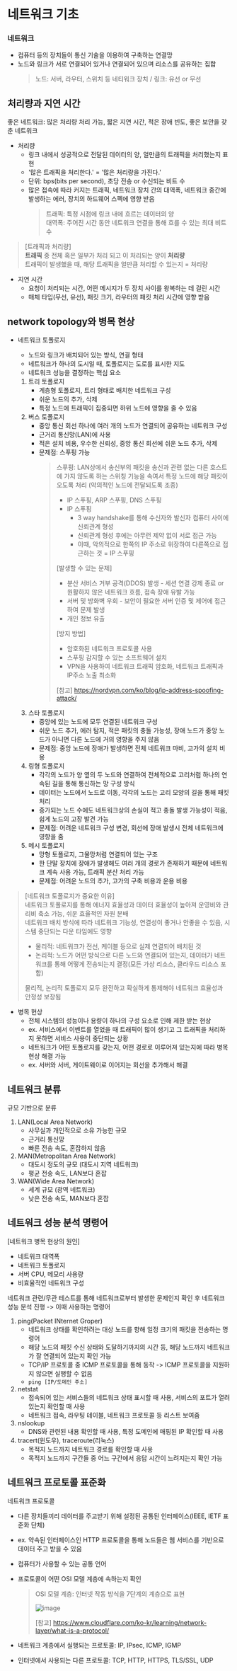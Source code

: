# 네트워크 기초

### 네트워크
  - 컴퓨터 등의 장치들이 통신 기술을 이용하여 구축하는 연결망
  - 노드와 링크가 서로 연결되어 있거나 연결되어 있으며 리소스를 공유하는 집합
    > 노드: 서버, 라우터, 스위치 등 네티워크 장치 / 링크: 유선 or 무선

## 처리량과 지연 시간
좋은 네트워크: 많은 처리량 처리 가능, 짧은 지연 시간, 적은 장애 빈도, 좋은 보안을 갖춘 네트워크

* 처리량
  - 링크 내에서 성공적으로 전달된 데이터의 양, 얼만큼의 트래픽을 처리했는지 표현
  - '많은 트래픽을 처리한다.' = '많은 처리량을 가진다.'
  - 단위: bps(bits per second), 초당 전송 or 수신되는 비트 수
  - 많은 접속에 따라 커지는 트래픽, 네트워크 장치 간의 대역폭, 네트워크 중간에 발생하는 에러, 장치의 하드웨어 스펙에 영향 받음
    > 트래픽: 특정 시점에 링크 내에 흐르는 데이터의 양    
    > 대역폭: 주어진 시간 동안 네트워크 연결을 통해 흐를 수 있는 최대 비트 수

> [트래픽과 처리량]      
> **트래픽** 중 전체 혹은 일부가 처리 되고 이 처리되는 양이 **처리량**      
> 트래픽이 발생했을 때, 해당 트래픽을 얼만큼 처리할 수 있는지 = 처리량

* 지연 시간
  - 요청이 처리되는 시간, 어떤 메시지가 두 장치 사이를 왕복하는 데 걸린 시간
  - 매체 타입(무선, 유선), 패킷 크기, 라우터의 패킷 처리 시간에 영향 받음
 
## network topology와 병목 현상
* 네트워크 토폴로지
  - 노드와 링크가 배치되어 있는 방식, 연결 형태
  - 네트워크가 하나의 도시일 때, 토폴로지는 도로를 표시한 지도
  - 네트워크 성능을 결정하는 핵심 요소
 
  1. 트리 토폴로지
     - 계층형 토폴로지, 트리 형태로 배치한 네트워크 구성
     - 쉬운 노드의 추가, 삭제
     - 특정 노드에 트래픽이 집중되면 하위 노드에 영향을 줄 수 있음
  2. 버스 토폴로지
     - 중앙 통신 회선 하나에 여러 개의 노드가 연결되어 공유하는 네트워크 구성
     - 근거리 통신망(LAN)에 사용
     - 적은 설치 비용, 우수한 신뢰성, 중앙 통신 회선에 쉬운 노드 추가, 삭제
     - 문제점: 스푸핑 가능
       > 스푸핑: LAN상에서 송신부의 패킷을 송신과 관련 없는 다른 호스트에 가지 않도록 하는 스위칭 기능을 속여서 특정 노드에 해당 패킷이 오도록 처리 (악의적인 노드에 전달되도록 조종)
       > - IP 스푸핑, ARP 스푸핑, DNS 스푸핑
       > - IP 스푸핑
       >   - 3 way handshake를 통해 수신자와 발신자 컴퓨터 사이에 신뢰관계 형성
       >   - 신뢰관계 형성 후에는 아무런 제약 없이 서로 접근 가능
       >   - 이때, 악의적으로 한쪽의 IP 주소로 위장하여 다른쪽으로 접근하는 것 = IP 스푸핑
       >   
       > [발생할 수 있는 문제]
       >    - 분산 서비스 거부 공격(DDOS) 발생 - 세션 연결 강제 종료 or 원활하지 않은 네트워크 흐름, 접속 장애 유발 가능
       >    - 서버 및 방화벽 우회 - 보안이 필요한 서버 인증 및 제어에 접근하여 문제 발생
       >    - 개인 정보 유출
       >      
       > [방지 방법]        
       >    - 암호화된 네트워크 프로토콜 사용
       >    - 스푸핑 감지할 수 있는 소프트웨어 설치
       >    - VPN을 사용하여 네트워크 트래픽 암호화, 네트워크 트래픽과 IP주소 노출 최소화
       >       
       > [참고] https://nordvpn.com/ko/blog/ip-address-spoofing-attack/
  3. 스타 토폴로지
     - 중앙에 있는 노드에 모두 연결된 네트워크 구성
     - 쉬운 노드 추가, 에러 탐지, 적은 패킷의 충돌 가능성, 장애 노드가 중앙 노드가 아니면 다른 노드에 거의 영향을 주지 않음
     - 문제점: 중앙 노드에 장애가 발생하면 전체 네트워크 마비, 고가의 설치 비용
  4. 링형 토폴로지
     - 각각의 노드가 양 옆의 두 노드와 연결하여 전체적으로 고리처럼 하나의 연속된 길을 통해 통신하는 망 구성 방식
     - 데이터는 노드에서 노드로 이동, 각각의 노드는 고리 모양의 길을 통해 패킷 처리
     - 증가되는 노드 수에도 네트워크상의 손실이 적고 충돌 발생 가능성이 적음, 쉽게 노드의 고장 발견 가능
     - 문제점: 어려운 네트워크 구성 변경, 회선에 장애 발생시 전체 네트워크에 영향을 줌
  5. 메시 토폴로지
     - 망형 토폴로지, 그물망처럼 연결되어 있는 구조
     - 한 단말 장치에 장애가 발생해도 여러 개의 경로가 존재하기 때문에 네트워크 계속 사용 가능, 트래픽 분산 처리 가능
     - 문제점: 어려운 노드의 추가, 고가의 구축 비용과 운용 비용
    
> [네트워크 토폴로지가 중요한 이유]      
> 네트워크 토폴로지를 통해 에너지 효율성과 데이터 효율성이 높아져 운영비와 관리비 축소 가능, 쉬운 효율적인 자원 분배       
> 네트워크 배치 방식에 따라 네트워크 기능성, 연결성이 좋거나 안좋을 수 있음, 시스템 중단되는 다운 타임에도 영향       
> - 물리적: 네트워크가 전선, 케이블 등으로 실제 연결되어 배치된 것
> - 논리적: 노드가 어떤 방식으로 다른 노드와 연결되어 있는지, 데이터가 네트워크를 통해 어떻게 전송되는지 결정(모든 가상 리소스, 클라우드 리소스 포함)
> 
> 물리적, 논리적 토폴로지 모두 완전하고 확실하게 통제해야 네트워크 효율성과 안정성 보장됨

* 병목 현상
  - 전체 시스템의 성능이나 용량이 하나의 구성 요소로 인해 제한 받는 현상
  - ex. 서비스에서 이벤트를 열었을 때 트래픽이 많이 생기고 그 트래픽을 처리하지 못하면 서비스 사용이 중단되는 상황
  - 네트워크가 어떤 토폴로지를 갖는지, 어떤 경로로 이루어져 있는지에 따라 병목현상 해결 가능
  - ex. 서버와 서버, 게이트웨이로 이어지는 회선을 추가해서 해결

## 네트워크 분류
규모 기반으로 분류

  1. LAN(Local Area Network)
     - 사무실과 개인적으로 소유 가능한 규모
     - 근거리 통신망
     - 빠른 전송 속도, 혼잡하지 않음
  2. MAN(Metropolitan Area Network)
     - 대도시 정도의 규모 (대도시 지역 네트워크)
     - 평균 전송 속도, LAN보다 혼잡
  3. WAN(Wide Area Network)
     - 세계 규모 (광역 네트워크)
     - 낮은 전송 속도, MAN보다 혼잡

## 네트워크 성능 분석 명령어
[네트워크 병목 현상의 원인]
  - 네트워크 대역폭
  - 네트워크 토폴로지
  - 서버 CPU, 메모리 사용량
  - 비효율적인 네트워크 구성

네트워크 관련/무관 테스트를 통해 네트워크로부터 발생한 문제인지 확인 후 네트워크 성능 분석 진행 -> 이때 사용하는 명령어

1. ping(Packet INternet Groper)
   - 네트워크 상태를 확인하려는 대상 노드를 향해 일정 크기의 패킷을 전송하는 명령어
   - 해당 노드의 패킷 수신 상태와 도달하기까지의 시간 등, 해당 노드까지 네트워크가 잘 연결되어 있는지 확인 가능
   - TCP/IP 프로토콜 중 ICMP 프로토콜을 통해 동작 -> ICMP 프로토콜을 지원하지 않으면 실행할 수 없음
   - ```ping [IP/도메인 주소]```
2. netstat
   - 접속되어 있는 서비스들의 네트워크 상태 표시할 때 사용, 서비스의 포트가 열려있는지 확인할 때 사용
   - 네트워크 접속, 라우팅 테이블, 네트워크 프로토콜 등 리스트 보여줌
3. nslookup
   - DNS와 관련된 내용 확인할 때 사용, 특정 도메인에 매핑된 IP 확인할 때 사용
4. tracert(윈도우), traceroute(리눅스)
   - 목적지 노드까지 네트워크 경로를 확인할 때 사용
   - 목적지 노드까지 구간들 중 어느 구간에서 응답 시간이 느려지는지 확인 가능

## 네트워크 프로토콜 표준화
네트워크 프로토콜
  - 다른 장치들끼리 데이터를 주고받기 위해 설정된 공통된 인터페이스(IEEE, IETF 표준화 단체)
  - ex. 약속된 인터페이스인 HTTP 프로토콜을 통해 노드들은 웹 서비스를 기반으로 데이터 주고 받을 수 있음
  
  - 컴퓨터가 사용할 수 있는 공통 언어
  - 프로토콜이 어떤 OSI 모델 계층에 속하는지 확인
    > OSI 모델 계층: 인터넷 작동 방식을 7단계의 계층으로 표현
    > 
    > ![image](https://github.com/keongmini/Today-I-Learned/assets/88446465/3949fbd5-5fdb-4dc7-8142-51de64dffdc3)
    > 
    > [참고] https://www.cloudflare.com/ko-kr/learning/network-layer/what-is-a-protocol/
  - 네트워크 계층에서 실행되는 프로토콜: IP, IPsec, ICMP, IGMP
  - 인터넷에서 사용되는 다른 프로토콜: TCP, HTTP, HTTPS, TLS/SSL, UDP


